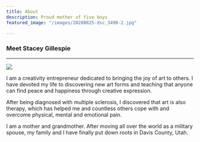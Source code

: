 ```yaml
---
title: About
description: Proud mother of five boys
featured_image: "/images/20200825-dsc_3498-2.jpg"

---
```

### Meet Stacey Gillespie
---
![](/images/gillespie-stacey4-27-21-13.jpg)

I am a creativity entrepreneur dedicated to bringing the joy of art to others. I have devoted my life to discovering new art forms and teaching that anyone can find peace and happiness through creative expression.

After being diagnosed with multiple sclerosis, I discovered that art is also therapy, which has helped me and countless others cope with and overcome physical, mental and emotional pain.

I am a mother and grandmother. After moving all over the world as a military spouse, my family and I have finally put down roots in Davis County, Utah.